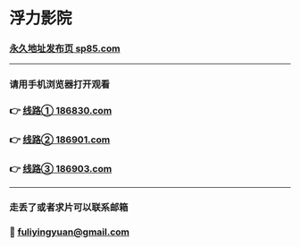 # 浮力影院
### [永久地址发布页 sp85.com](http://sp85.com)
-------------------------
### 请用手机浏览器打开观看
### 👉 [线路① 186830.com](http://186830.com)
### 👉 [线路② 186901.com](http://186901.com)
### 👉 [线路③ 186903.com](http://186903.com)
-------------------------
### 走丢了或者求片可以联系邮箱
### 📧 fuliyingyuan@gmail.com
